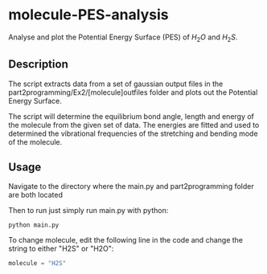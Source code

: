 # molecule-PES-analysis
Analyse and plot the Potential Energy Surface (PES) of $H_2O$ and $H_2S$.
## Description
The script extracts data from a set of gaussian output files in the part2programming/Ex2/[molecule]outfiles folder and plots out the Potential Energy Surface. 

The script will determine the equilibrium bond angle, length and energy of the molecule from the given set of data. The energies are fitted and used to determined the vibrational frequencies of the stretching and bending mode of the molecule.
## Usage
Navigate to the directory where the main.py and part2programming folder are both located

Then to run just simply run main.py with python:
```
python main.py
```
To change molecule, edit the following line in the code and change the string to either "H2S" or "H2O":
```python
molecule = "H2S"
```